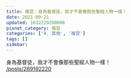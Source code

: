```yaml
---
title: 複習：身為基督徒，我才不會像那些聖經人物一樣！
date: 2021-09-21
updated: 1632229200000
pixnet_category: 複習
categories: ['4. 其他', '複習']
tags: []
sidebar: 
---
```


<p>身為基督徒，我才不會像那些聖經人物一樣！<br/>
<a href="/posts/269192220" target="_blank">/posts/269192220</a></p>
<p> </p>
